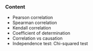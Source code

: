 
### Content

* Pearson correlation
* Spearman correlation
* Kendall correlation
* Coefficient of determination
* Correlation vs causation
* Independence test: Chi-squared test

